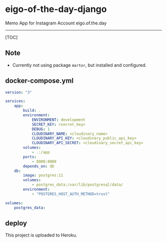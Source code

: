 # eigo-of-the-day-django

Memo App for Instagram Account eigo.of.the.day

---

[TOC]

## Note

- Currently not using package `martor`, but installed and configured.

## docker-compose.yml

```yaml
version: "3"

services:
    app:
        build: .
        environment:
            ENVIRONMENT: development
            SECRET_KEY: <secret_key>
            DEBUG: 1
            CLOUDINARY_NAME: <cloudinary_name>
            CLOUDINARY_API_KEY: <cloudinary_public_api_key>
            CLOUDINARY_API_SECRET: <cloudinary_secret_api_key>
        volumes:
            - .:/app
        ports:
            - 8000:8000
        depends_on: db
    db:
        image: postgres:11
        volumes:
            - postgres_data:/var/lib/postgresql/data/
        environment:
            - "POSTGRES_HOST_AUTH_METHOD=trust"

volumes:
    postgres_data:
```

## deploy

This project is uploaded to Heroku.
